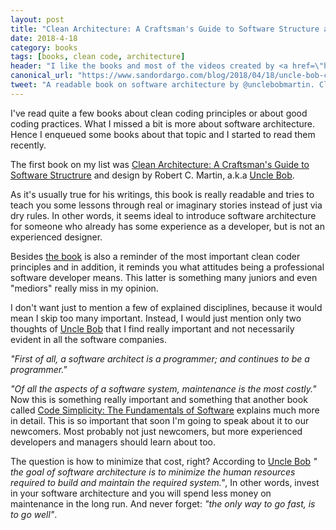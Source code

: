 ```yaml
---
layout: post
title: "Clean Architecture: A Craftsman's Guide to Software Structure and Design"
date: 2018-4-18
category: books
tags: [books, clean code, architecture]
header: "I like the books and most of the videos created by <a href=\"https://twitter.com/unclebobmartin\">Uncle Bob</a>. Maybe sometimes they are a bit too simplistic, but they help to provide a better understanding of how you should write good quality code. And if you find that a topic is not deeply analyzed enough, you can still explore it later on your own."
canonical_url: "https://www.sandordargo.com/blog/2018/04/18/uncle-bob-clean-architecture"
tweet: "A readable book on software architecture by @unclebobmartin. Clean architechture! Even with some great stories!"
---
```


I've read quite a few books about clean coding principles or about good coding practices. What I missed a bit is more about software architecture. Hence I enqueued some books about that topic and I started to read them recently.

The first book on my list was [Clean Architecture: A Craftsman's Guide to Software Structrure](http://amzn.to/2GCoXeN) and design by Robert C. Martin, a.k.a [Uncle Bob](https://twitter.com/unclebobmartin).

As it's usually true for his writings, this book is really readable and tries to teach you some lessons through real or imaginary stories instead of just via dry rules. In other words, it seems ideal to introduce software architecture for someone who already has some experience as a developer, but is not an experienced designer.

Besides [the book](http://amzn.to/2GCoXeN) is also a reminder of the most important clean coder principles and in addition, it reminds you what attitudes being a professional software developer means. This latter is something many juniors and even "mediors" really miss in my opinion.

I don't want just to mention a few of explained disciplines, because it would mean I skip too many important. Instead, I would just mention only two thoughts of [Uncle Bob](https://twitter.com/unclebobmartin) that I find really important and not necessarily evident in all the software companies.

_"First of all, a software architect is a programmer; and continues to be a programmer."_

_"Of all the aspects of a software system, maintenance is the most costly."_ Now this is something really important and something that another book called [Code Simplicity: The Fundamentals of Software](http://amzn.to/2ETyqC0) explains much more in detail. This is so important that soon I'm going to speak about it to our newcomers. Most probably not just newcomers, but more experienced developers and managers should learn about too.

The question is how to minimize that cost, right? According to [Uncle Bob](https://twitter.com/unclebobmartin) _" the goal of software architecture is to minimize the human resources required to build and maintain the required system."_, In other words, invest in your software architecture and you will spend less money on maintenance in the long run. And never forget: _"the only way to go fast, is to go well"_.